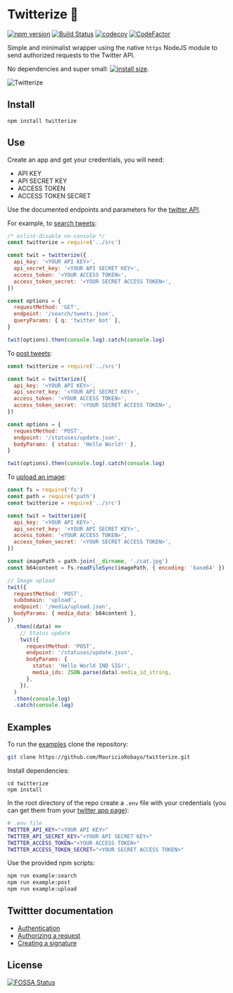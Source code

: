 # Twitterize 🔑

[![npm version](https://badge.fury.io/js/twitterize.svg)](https://www.npmjs.com/package/twitterize)
[![Build Status](https://github.com/MauricioRobayo/twitterize/workflows/Test%20and%20Release/badge.svg)](https://github.com/MauricioRobayo/twitterize/actions)
[![codecov](https://codecov.io/gh/MauricioRobayo/twitterize/branch/master/graph/badge.svg)](https://codecov.io/gh/MauricioRobayo/twitterize)
[![CodeFactor](https://www.codefactor.io/repository/github/mauriciorobayo/twitterize/badge)](https://www.codefactor.io/repository/github/mauriciorobayo/twitterize)

Simple and minimalist wrapper using the native `https` NodeJS module to send authorized requests to the Twitter API.

No dependencies and super small: [![install size](https://packagephobia.now.sh/badge?p=twitterize)](https://packagephobia.now.sh/result?p=twitterize).

![Twitterize](https://media.giphy.com/media/km2mais9qzYI/giphy.gif)

## Install

```shell
npm install twitterize
```

## Use

Create an app and get your credentials, you will need:

- API KEY
- API SECRET KEY
- ACCESS TOKEN
- ACCESS TOKEN SECRET

Use the documented endpoints and parameters for the [twitter API](https://developer.twitter.com/en/docs/basics/getting-started).

For example, to [search tweets](https://developer.twitter.com/en/docs/tweets/search/api-reference/get-search-tweets.html):

```js
/* eslint-disable no-console */
const twitterize = require('../src')

const twit = twitterize({
  api_key: '<YOUR API KEY>',
  api_secret_key: '<YOUR API SECRET KEY>',
  access_token: '<YOUR ACCESS TOKEN>',
  access_token_secret: '<YOUR SECRET ACCESS TOKEN>',
})

const options = {
  requestMethod: 'GET',
  endpoint: '/search/tweets.json',
  queryParams: { q: 'twitter bot' },
}

twit(options).then(console.log).catch(console.log)
```

To [post tweets](https://developer.twitter.com/en/docs/tweets/post-and-engage/api-reference/post-statuses-update.html):

```js
const twitterize = require('../src')

const twit = twitterize({
  api_key: '<YOUR API KEY>',
  api_secret_key: '<YOUR API SECRET KEY>',
  access_token: '<YOUR ACCESS TOKEN>',
  access_token_secret: '<YOUR SECRET ACCESS TOKEN>',
})

const options = {
  requestMethod: 'POST',
  endpoint: '/statuses/update.json',
  bodyParams: { status: 'Hello World!' },
}

twit(options).then(console.log).catch(console.log)
```

To [upload an image](https://developer.twitter.com/en/docs/media/upload-media/api-reference/post-media-upload.html):

```js
const fs = require('fs')
const path = require('path')
const twitterize = require('../src')

const twit = twitterize({
  api_key: '<YOUR API KEY>',
  api_secret_key: '<YOUR API SECRET KEY>',
  access_token: '<YOUR ACCESS TOKEN>',
  access_token_secret: '<YOUR SECRET ACCESS TOKEN>',
})

const imagePath = path.join(__dirname, './cat.jpg')
const b64content = fs.readFileSync(imagePath, { encoding: 'base64' })

// Image upload
twit({
  requestMethod: 'POST',
  subdomain: 'upload',
  endpoint: '/media/upload.json',
  bodyParams: { media_data: b64content },
})
  .then((data) =>
    // Status update
    twit({
      requestMethod: 'POST',
      endpoint: '/statuses/update.json',
      bodyParams: {
        status: 'Hello World IND SIG!',
        media_ids: JSON.parse(data).media_id_string,
      },
    }),
  )
  .then(console.log)
  .catch(console.log)
```

## Examples

To run the [examples](./examples) clone the repository:

```sh
git clone https://github.com/MauricioRobayo/twitterize.git
```

Install dependencies:

```
cd twitterize
npm install
```

In the root directory of the repo create a `.env` file with your credentials (you can get them from your [twitter app page](https://developer.twitter.com/en/apps)):

```sh
# .env file
TWITTER_API_KEY="<YOUR API KEY>"
TWITTER_API_SECRET_KEY="<YOUR API SECRET KEY>"
TWITTER_ACCESS_TOKEN="<YOUR ACCESS TOKEN>"
TWITTER_ACCESS_TOKEN_SECRET="<YOUR SECRET ACCESS TOKEN>"
```

Use the provided npm scripts:

```sh
npm run example:search
npm run example:post
npm run example:upload
```

## Twittter documentation

- [Authentication](https://developer.twitter.com/en/docs/basics/authentication/overview/oauth)
- [Authorizing a request](https://developer.twitter.com/en/docs/basics/authentication/guides/authorizing-a-request.html)
- [Creating a signature](https://developer.twitter.com/en/docs/basics/authentication/guides/authorizing-a-request.html)

## License

[![FOSSA Status](https://app.fossa.io/api/projects/git%2Bgithub.com%2FMauricioRobayo%2Ftwitterize.svg?type=large)](https://app.fossa.io/projects/git%2Bgithub.com%2FMauricioRobayo%2Ftwitterize?ref=badge_large)
